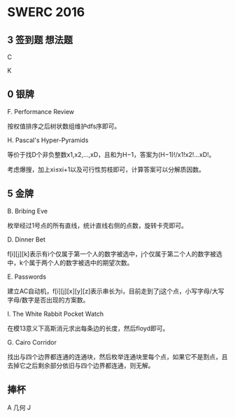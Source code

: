# SWERC 2016

## 3 签到题 想法题 

C

K



## 0 银牌

F. Performance Review

按权值排序之后树状数组维护dfs序即可。

H. Pascal's Hyper-Pyramids

等价于找D个非负整数x1,x2,...,xD，且和为H−1，答案为(H−1)!/x1!x2!...xD!。

考虑爆搜，加上xi≤xi+1以及可行性剪枝即可，计算答案可以分解质因数。

## 5 金牌

B. Bribing Eve

枚举经过1号点的所有直线，统计直线右侧的点数，旋转卡壳即可。

D. Dinner Bet

f[i][j][k]表示有i个仅属于第一个人的数字被选中，j个仅属于第二个人的数字被选中，k个属于两个人的数字被选中的期望次数。

E. Passwords

建立AC自动机，f[i][j][x][y][z]表示串长为i，目前走到了j这个点，小写字母/大写字母/数字是否出现的方案数。

I. The White Rabbit Pocket Watch

在模13意义下高斯消元求出每条边的长度，然后floyd即可。

G. Cairo Corridor

找出与四个边界都连通的连通块，然后枚举连通块里每个点，如果它不是割点，且去掉它之后剩余部分依旧与四个边界都连通，则无解。

## 捧杯
A 几何
J